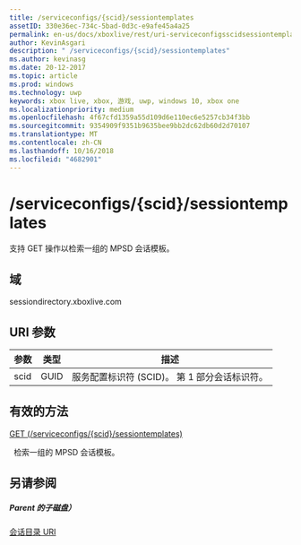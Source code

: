 ```yaml
---
title: /serviceconfigs/{scid}/sessiontemplates
assetID: 330e36ec-734c-5bad-0d3c-e9afe45a4a25
permalink: en-us/docs/xboxlive/rest/uri-serviceconfigsscidsessiontemplates.html
author: KevinAsgari
description: " /serviceconfigs/{scid}/sessiontemplates"
ms.author: kevinasg
ms.date: 20-12-2017
ms.topic: article
ms.prod: windows
ms.technology: uwp
keywords: xbox live, xbox, 游戏, uwp, windows 10, xbox one
ms.localizationpriority: medium
ms.openlocfilehash: 4f67cfd1359a55d109d6e110ec6e5257cb34f3bb
ms.sourcegitcommit: 9354909f9351b9635bee9bb2dc62db60d2d70107
ms.translationtype: MT
ms.contentlocale: zh-CN
ms.lasthandoff: 10/16/2018
ms.locfileid: "4682901"
---
```

# <a name="serviceconfigsscidsessiontemplates"></a>/serviceconfigs/{scid}/sessiontemplates
支持 GET 操作以检索一组的 MPSD 会话模板。 
<a id="ID4EO"></a>

 
## <a name="domain"></a>域
sessiondirectory.xboxlive.com  
<a id="ID4ET"></a>

 
## <a name="uri-parameters"></a>URI 参数
 
| 参数| 类型| 描述| 
| --- | --- | --- | 
| scid| GUID| 服务配置标识符 (SCID)。 第 1 部分会话标识符。| 
  
<a id="ID4EPB"></a>

 
## <a name="valid-methods"></a>有效的方法

[GET (/serviceconfigs/{scid}/sessiontemplates)](uri-serviceconfigsscidsessiontemplatesget.md)

&nbsp;&nbsp;检索一组的 MPSD 会话模板。
 
<a id="ID4EZB"></a>

 
## <a name="see-also"></a>另请参阅
 
<a id="ID4E2B"></a>

 
##### <a name="parent"></a>Parent 的子磁盘） 

[会话目录 URI](atoc-reference-sessiondirectory.md)

   